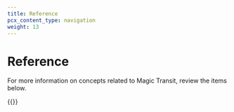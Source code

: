 ```yaml
---
title: Reference
pcx_content_type: navigation
weight: 13
---
```


# Reference

For more information on concepts related to Magic Transit, review the items below.

{{<directory-listing>}}